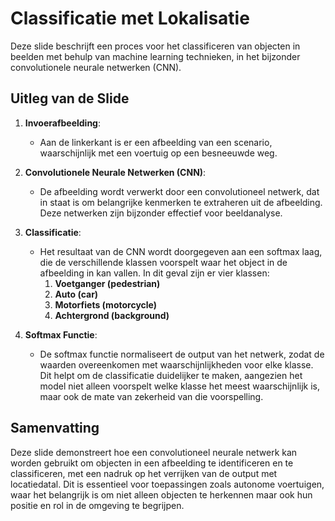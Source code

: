# Classificatie met Lokalisatie

Deze slide beschrijft een proces voor het classificeren van objecten in beelden met behulp van machine learning technieken, in het bijzonder convolutionele neurale netwerken (CNN).

## Uitleg van de Slide

1. **Invoerafbeelding**: 
   - Aan de linkerkant is er een afbeelding van een scenario, waarschijnlijk met een voertuig op een besneeuwde weg.

2. **Convolutionele Neurale Netwerken (CNN)**: 
   - De afbeelding wordt verwerkt door een convolutioneel netwerk, dat in staat is om belangrijke kenmerken te extraheren uit de afbeelding. Deze netwerken zijn bijzonder effectief voor beeldanalyse.

3. **Classificatie**:
   - Het resultaat van de CNN wordt doorgegeven aan een softmax laag, die de verschillende klassen voorspelt waar het object in de afbeelding in kan vallen. In dit geval zijn er vier klassen:
     1. **Voetganger (pedestrian)** 
     2. **Auto (car)**
     3. **Motorfiets (motorcycle)**
     4. **Achtergrond (background)**

4. **Softmax Functie**:
   - De softmax functie normaliseert de output van het netwerk, zodat de waarden overeenkomen met waarschijnlijkheden voor elke klasse. Dit helpt om de classificatie duidelijker te maken, aangezien het model niet alleen voorspelt welke klasse het meest waarschijnlijk is, maar ook de mate van zekerheid van die voorspelling.

## Samenvatting

Deze slide demonstreert hoe een convolutioneel neurale netwerk kan worden gebruikt om objecten in een afbeelding te identificeren en te classificeren, met een nadruk op het verrijken van de output met locatiedatal. Dit is essentieel voor toepassingen zoals autonome voertuigen, waar het belangrijk is om niet alleen objecten te herkennen maar ook hun positie en rol in de omgeving te begrijpen.